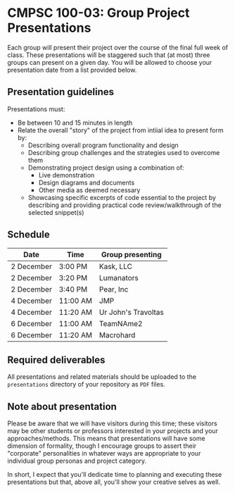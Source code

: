 # CMPSC 100-03: Group Project Presentations

Each group will present their project over the course of the final full week of class. These presentations will be staggered such that (at most) three groups can present on a given day. You will be allowed to choose your presentation date from a list provided below.

## Presentation guidelines

Presentations must:

* Be between 10 and 15 minutes in length
* Relate the overall "story" of the project from intiial idea to present form by:
    * Describing overall program functionality and design
    * Describing group challenges and the strategies used to overcome them
    * Demonstrating project design using a combination of:
        * Live demonstration
        * Design diagrams and documents
        * Other media as deemed necessary
    * Showcasing specific excerpts of code essential to the project by describing and providing practical code review/walkthrough of the selected snippet(s)
    
## Schedule

|Date        | Time           | Group presenting    |
|------------|----------------|---------------------|
| 2 December | 3:00 PM        | Kask, LLC           |
| 2 December | 3:20 PM        | Lumanators          |
| 2 December | 3:40 PM        | Pear, Inc           |
| 4 December | 11:00 AM       | JMP                 |
| 4 December | 11:20 AM       | Ur John's Travoltas |
| 6 December | 11:00 AM       | TeamNAme2           |
| 6 December | 11:20 AM       | Macrohard           |

## Required deliverables

All presentations and related materials should be uploaded to the `presentations` directory of your repository as `PDF` files.

## Note about presentation

Please be aware that we will have visitors during this time; these visitors may be other students or professors interested in your projects and your approaches/methods. This means that presentations will have some dimension of formality, though I encourage groups to assert their "corporate" personalities in whatever ways are appropriate to your individual group personas and project category.

In short, I expect that you'll dedicate time to planning and executing these presentations but that, above all, you'll show your creative selves as well.